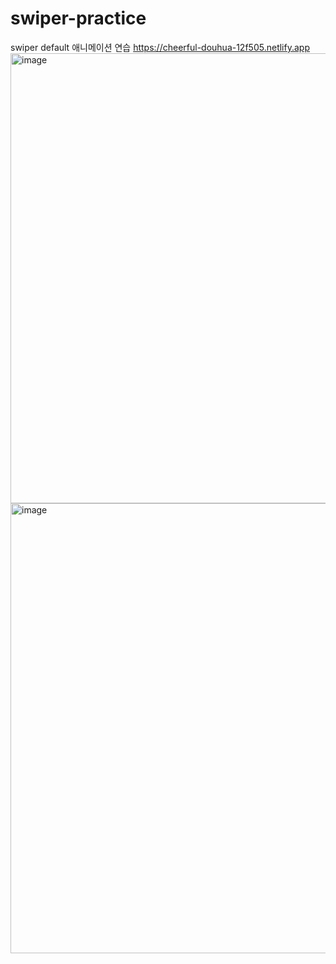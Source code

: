 # swiper-practice
swiper default 애니메이션 연습
https://cheerful-douhua-12f505.netlify.app
<img width="720" alt="image" src="https://user-images.githubusercontent.com/77523846/219351297-90c29dea-2eb1-4a71-8287-84a9344c9d36.png">
<img width="720" alt="image" src="https://user-images.githubusercontent.com/77523846/219351571-ace6beac-5290-4884-a57b-87327398fd6a.png">


